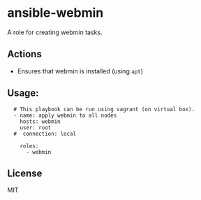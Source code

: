 # ansible-webmin

A role for creating webmin tasks.


## Actions

- Ensures that webmin is installed (using `apt`)


## Usage:
```
  # This playbook can be run using vagrant (on virtual box). 
  - name: apply webmin to all nodes
    hosts: webmin
    user: root
  #  connection: local
    
    roles:
      - webmin      
```

## License

MIT
